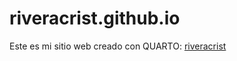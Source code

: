 # riveracrist.github.io
Este es mi sitio web creado con QUARTO: [riveracrist](riveracrist.github.io)
